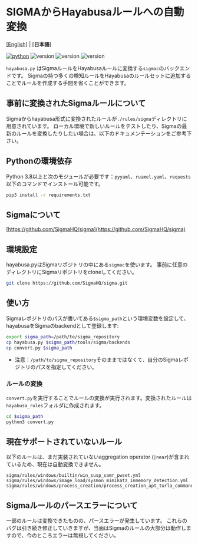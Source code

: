 # SIGMAからHayabusaルールへの自動変換

[\[English\]](README.md) | [**日本語**]

[![python](https://img.shields.io/badge/python-3.8-blue)](https://www.python.org/)
![version](https://img.shields.io/badge/Platform-Win-green)
![version](https://img.shields.io/badge/Platform-Lin-green)
![version](https://img.shields.io/badge/Platform-Mac-green)

`hayabusa.py` はSigmaルールをHayabusaルールに変換する`sigmac`のバックエンドです。
Sigmaの持つ多くの検知ルールをHayabusaのルールセットに追加することでルールを作成する手間を省くことができます。

## 事前に変換されたSigmaルールについて

Sigmaからhayabusa形式に変換されたルールが`./rules/sigma`ディレクトリに用意されています。 
ローカル環境で新しいルールをテストしたり、Sigmaの最新のルールを変換したりしたい場合は、以下のドキュメンテーションをご参考下さい。

## Pythonの環境依存

Python 3.8以上と次のモジュールが必要です：`pyyaml`、`ruamel.yaml`、`requests` 
以下のコマンドでインストール可能です。

```sh
pip3 install -r requirements.txt
```

## Sigmaについて

[https://github.com/SigmaHQ/sigma](https://github.com/SigmaHQ/sigma)

## 環境設定

hayabusa.pyはSigmaリポジトリの中にある`sigmac`を使います。
事前に任意のディレクトリにSigmaリポジトリをcloneしてください。

```sh
git clone https://github.com/SigmaHQ/sigma.git
```

## 使い方

Sigmaレポジトリのパスが書いてある`$sigma_path`という環境変数を設定して、hayabusaをSigmaのbackendとして登録します:

```sh
export sigma_path=/path/to/sigma_repository
cp hayabusa.py $sigma_path/tools/sigma/backends
cp convert.py $sigma_path
```

* 注意：`/path/to/sigma_repository`そのままではなくて、自分のSigmaレポジトリのパスを指定してください。

### ルールの変換
`convert.py`を実行することでルールの変換が実行されます。変換されたルールは`hayabusa_rules`フォルダに作成されます。

```sh
cd $sigma_path
python3 convert.py
```

## 現在サポートされていないルール

以下のルールは、まだ実装されていないaggregation operator (`|near`)が含まれているため、現在は自動変換できません。

```
sigma/rules/windows/builtin/win_susp_samr_pwset.yml
sigma/rules/windows/image_load/sysmon_mimikatz_inmemory_detection.yml
sigma/rules/windows/process_creation/process_creation_apt_turla_commands_medium.yml
```

## Sigmaルールのパースエラーについて

一部のルールは変換できたものの、パースエラーが発生しています。
これらのバグは引き続き修正していきますが、当面はSigmaのルールの大部分は動作しますので、今のところエラーは無視してください。